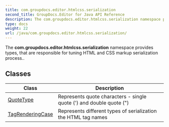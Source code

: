 ```yaml
---
title: com.groupdocs.editor.htmlcss.serialization
second_title: GroupDocs.Editor for Java API Reference
description: The com.groupdocs.editor.htmlcss.serialization namespace provides types that are responsible for tuning HTML and CSS markup serialization process..
type: docs
weight: 22
url: /java/com.groupdocs.editor.htmlcss.serialization/
---
```


The **com.groupdocs.editor.htmlcss.serialization** namespace provides types, that are responsible for tuning HTML and CSS markup serialization process..


## Classes

| Class | Description |
| --- | --- |
| [QuoteType](../com.groupdocs.editor.htmlcss.serialization/quotetype) | Represents quote characters - single quote (') and double quote (") |
| [TagRenderingCase](../com.groupdocs.editor.htmlcss.serialization/tagrenderingcase) | Represents different types of serialization the HTML tag names |
